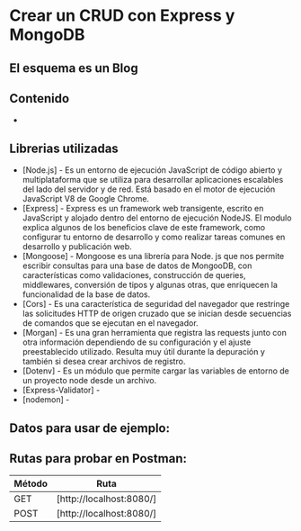 # Crear un CRUD con Express y MongoDB
## El esquema es un Blog 

## Contenido

- 


## Librerias utilizadas

- [Node.js] - Es un entorno de ejecución JavaScript de código abierto y multiplataforma que se utiliza para desarrollar aplicaciones escalables del lado del servidor y de red. Está basado en el motor de ejecución JavaScript V8 de Google Chrome.
- [Express] - Express es un framework web transigente, escrito en JavaScript y alojado dentro del entorno de ejecución NodeJS. El modulo explica algunos de los beneficios clave de este framework, como configurar tu entorno de desarrollo y como realizar tareas comunes en desarrollo y publicación web.
- [Mongoose] - Mongoose es una librería para Node. js que nos permite escribir consultas para una base de datos de MongooDB, con características como validaciones, construcción de queries, middlewares, conversión de tipos y algunas otras, que enriquecen la funcionalidad de la base de datos.
- [Cors] - Es una característica de seguridad del navegador que restringe las solicitudes HTTP de origen cruzado que se inician desde secuencias de comandos que se ejecutan en el navegador.
- [Morgan] - Es una gran herramienta que registra las requests junto con otra información dependiendo de su configuración y el ajuste preestablecido utilizado. Resulta muy útil durante la depuración y también si desea crear archivos de registro.
- [Dotenv] - Es un módulo que permite cargar las variables de entorno de un proyecto node desde un archivo.
- [Express-Validator] - 
- [nodemon] - 


## Datos para usar de ejemplo:


## Rutas para probar en Postman:

| Método | Ruta |
| ------ | ------ |
| GET | [http://localhost:8080/]|
| POST | [http://localhost:8080/]|